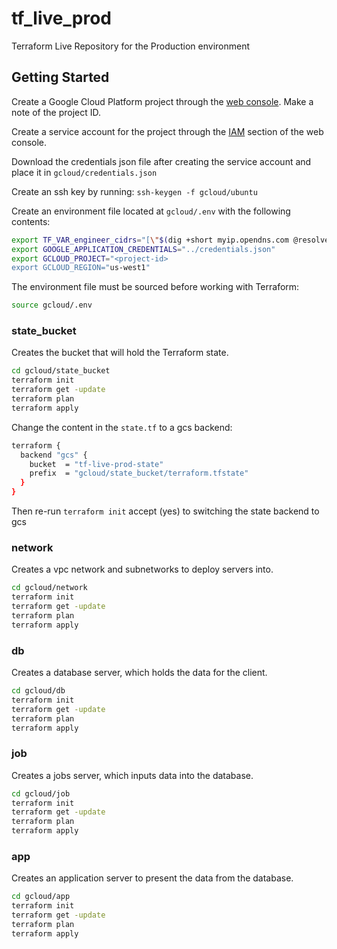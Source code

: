# tf_live_prod

Terraform Live Repository for the Production environment

## Getting Started

Create a Google Cloud Platform project through the
[web console][gcp-web-console]. Make a note of the project ID.

Create a service account for the project through the [IAM][gcp-iam]
section of the web console.

Download the credentials json file after creating the service account
and place it in `gcloud/credentials.json`

Create an ssh key by running: `ssh-keygen -f gcloud/ubuntu`

Create an environment file located at `gcloud/.env` with the following
contents:

```sh
export TF_VAR_engineer_cidrs="[\"$(dig +short myip.opendns.com @resolver1.opendns.com)/32\"]"
export GOOGLE_APPLICATION_CREDENTIALS="../credentials.json"
export GCLOUD_PROJECT="<project-id>
export GCLOUD_REGION="us-west1"
```

The environment file must be sourced before working with Terraform:

```sh
source gcloud/.env
```

### state_bucket

Creates the bucket that will hold the Terraform state.

```sh
cd gcloud/state_bucket
terraform init
terraform get -update
terraform plan
terraform apply
```

Change the content in the `state.tf` to a gcs backend:

```sh
terraform {
  backend "gcs" {
    bucket  = "tf-live-prod-state"
    prefix  = "gcloud/state_bucket/terraform.tfstate"
  }
}
```

Then re-run `terraform init` accept (yes) to switching the state backend to gcs

### network

Creates a vpc network and subnetworks to deploy servers into.

```sh
cd gcloud/network
terraform init
terraform get -update
terraform plan
terraform apply
```

### db

Creates a database server, which holds the data for the client.

```sh
cd gcloud/db
terraform init
terraform get -update
terraform plan
terraform apply
```

### job

Creates a jobs server, which inputs data into the database.

```sh
cd gcloud/job
terraform init
terraform get -update
terraform plan
terraform apply
```

### app

Creates an application server to present the data from the database.

```sh
cd gcloud/app
terraform init
terraform get -update
terraform plan
terraform apply
```

[gcp-iam]: https://console.cloud.google.com/iam-admin/iam
[gcp-web-console]: https://console.cloud.google.com/